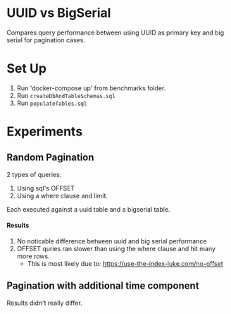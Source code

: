 # UUID vs BigSerial

Compares query performance between using UUID as primary key and big serial for pagination cases.

# Set Up
1. Run 'docker-compose up' from benchmarks folder.
2. Run `createDbAndTableSchemas.sql`
3. Run `populateTables.sql`

# Experiments
## Random Pagination
2 types of queries:
1. Using sql's OFFSET
1. Using a where clause and limit.

Each executed against a uuid table and a bigserial table.

#### Results
1. No noticable difference between uuid and big serial performance
1. OFFSET quries ran slower than using the where clause and hit many more rows.
    - This is most likely due to: https://use-the-index-luke.com/no-offset

## Pagination with additional time component
Results didn't really differ.
